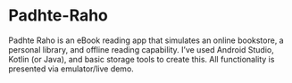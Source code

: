 # Padhte-Raho
Padhte Raho is an eBook reading app that simulates an online bookstore, a personal library, and offline reading capability. I’ve used Android Studio, Kotlin (or Java), and basic storage tools to create this. All functionality is presented via emulator/live demo.
